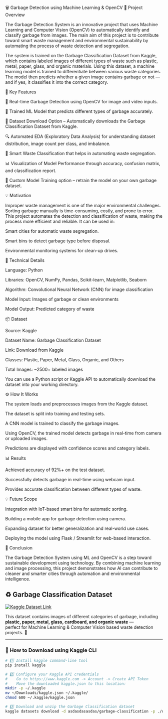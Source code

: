 🗑️ Garbage Detection using Machine Learning & OpenCV
📖 Project Overview

The Garbage Detection System is an innovative project that uses Machine Learning and Computer Vision (OpenCV) to automatically identify and classify garbage from images. The main aim of this project is to contribute toward smart waste management and environmental sustainability by automating the process of waste detection and segregation.

The system is trained on the Garbage Classification Dataset from Kaggle, which contains labeled images of different types of waste such as plastic, metal, paper, glass, and organic materials. Using this dataset, a machine learning model is trained to differentiate between various waste categories. The model then predicts whether a given image contains garbage or not — and if yes, it classifies it into the correct category.

🚀 Key Features

📸 Real-time Garbage Detection using OpenCV for image and video inputs.

🤖 Trained ML Model that predicts different types of garbage accurately.

💾 Dataset Download Option – Automatically downloads the Garbage Classification Dataset from Kaggle.

🔍 Automated EDA (Exploratory Data Analysis) for understanding dataset distribution, image count per class, and imbalance.

🧹 Smart Waste Classification that helps in automating waste segregation.

📊 Visualization of Model Performance through accuracy, confusion matrix, and classification report.

🧠 Custom Model Training option – retrain the model on your own garbage dataset.

💡 Motivation

Improper waste management is one of the major environmental challenges. Sorting garbage manually is time-consuming, costly, and prone to error. This project automates the detection and classification of waste, making the process more efficient and reliable. It can be used in:

Smart cities for automatic waste segregation.

Smart bins to detect garbage type before disposal.

Environmental monitoring systems for clean-up drives.

🧠 Technical Details

Language: Python

Libraries: OpenCV, NumPy, Pandas, Scikit-learn, Matplotlib, Seaborn

Algorithm: Convolutional Neural Network (CNN) for image classification

Model Input: Images of garbage or clean environments

Model Output: Predicted category of waste

📦 Dataset

Source: Kaggle

Dataset Name: Garbage Classification Dataset

Link: Download from Kaggle

Classes: Plastic, Paper, Metal, Glass, Organic, and Others

Total Images: ~2500+ labeled images

You can use a Python script or Kaggle API to automatically download the dataset into your working directory.

⚙️ How It Works

The system loads and preprocesses images from the Kaggle dataset.

The dataset is split into training and testing sets.

A CNN model is trained to classify the garbage images.

Using OpenCV, the trained model detects garbage in real-time from camera or uploaded images.

Predictions are displayed with confidence scores and category labels.

📊 Results

Achieved accuracy of 92%+ on the test dataset.

Successfully detects garbage in real-time using webcam input.

Provides accurate classification between different types of waste.

💡 Future Scope

Integration with IoT-based smart bins for automatic sorting.

Building a mobile app for garbage detection using camera.

Expanding dataset for better generalization and real-world use cases.

Deploying the model using Flask / Streamlit for web-based interaction.

🧾 Conclusion

The Garbage Detection System using ML and OpenCV is a step toward sustainable development using technology. By combining machine learning and image processing, this project demonstrates how AI can contribute to cleaner and smarter cities through automation and environmental intelligence.
## ♻️ Garbage Classification Dataset

<a href="https://www.kaggle.com/datasets/asdasdasasdas/garbage-classification" target="_blank" rel="noopener">
  <img src="https://img.shields.io/badge/Download%20Dataset-Kaggle-20BEFF?style=for-the-badge&logo=kaggle&logoColor=white" alt="Kaggle Dataset Link" />
</a>

This dataset contains images of different categories of garbage, including **plastic, paper, metal, glass, cardboard, and organic waste** —  
perfect for Machine Learning & Computer Vision based waste detection projects. 🧠  

---

### 🧰 **How to Download using Kaggle CLI**

```bash
# 1️⃣ Install kaggle command-line tool
pip install kaggle

# 2️⃣ Configure your Kaggle API credentials
#    Go to https://www.kaggle.com -> Account -> Create API Token
#    Move the downloaded kaggle.json to this location:
mkdir -p ~/.kaggle
mv ~/Downloads/kaggle.json ~/.kaggle/
chmod 600 ~/.kaggle/kaggle.json

# 3️⃣ Download and unzip the Garbage Classification dataset
kaggle datasets download -d asdasdasasdas/garbage-classification -p ./data --unzip

